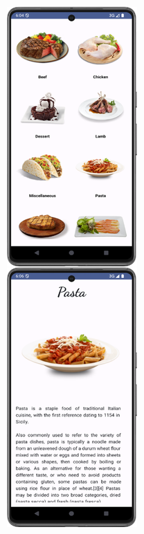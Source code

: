 <p align="center">
    <img src="Images/1.png" width="300" height="600">
    <br>
    <img src="Images/2.png" width="300" height="600">
</p>
